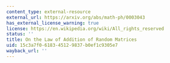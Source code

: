 ```yaml
---
content_type: external-resource
external_url: https://arxiv.org/abs/math-ph/0003043
has_external_license_warning: true
license: https://en.wikipedia.org/wiki/All_rights_reserved
status: ''
title: On the Law of Addition of Random Matrices
uid: 15c3a7f0-6183-4512-9837-b0ef1c9305e7
wayback_url: ''
---
```

